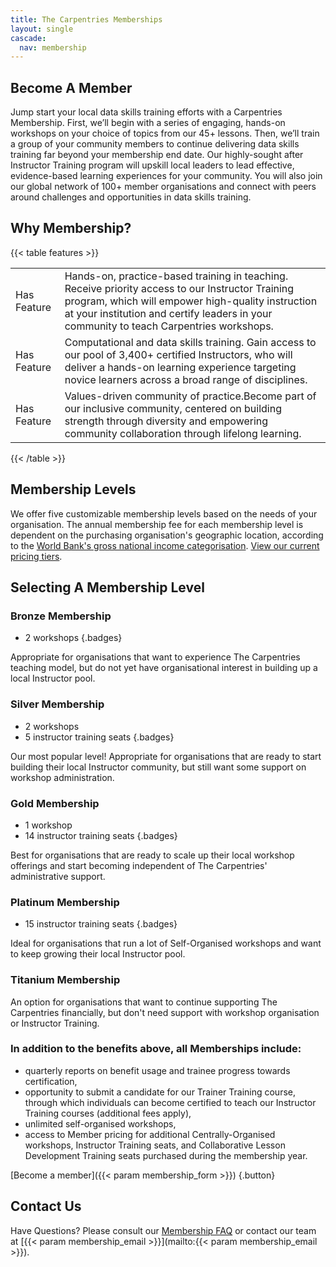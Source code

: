 ```yaml
---
title: The Carpentries Memberships
layout: single
cascade:
  nav: membership
---
```


## Become A Member

Jump start your local data skills training efforts with a Carpentries Membership. First, we’ll begin with a series of engaging, hands-on workshops on your choice of topics from our 45+ lessons. Then, we’ll train a group of your community members to continue delivering data skills training far beyond your membership end date. Our highly-sought after Instructor Training program will upskill local leaders to lead effective, evidence-based learning experiences for your community. You will also join our global network of 100+ member organisations and connect with peers around challenges and opportunities in data skills training.

## Why Membership?

{{< table features >}}
<table>
    <tr>
        <td>Has Feature</td>
        <td>Hands-on, practice-based training in teaching. Receive priority access to our Instructor Training program, which will empower high-quality instruction at your institution and certify leaders in your community to teach Carpentries workshops.</td>
    </tr>
    <tr>
        <td>Has Feature</td>
        <td>Computational and data skills training. Gain access to our pool of 3,400+ certified Instructors, who will deliver a hands-on learning experience targeting novice learners across a broad range of disciplines.</td>
    </tr>
    <tr>
        <td>Has Feature</td>
        <td>Values-driven community of practice.Become part of our inclusive community, centered on building strength through diversity and empowering community collaboration through lifelong learning.</td>
    </tr>
   </table>
{{< /table >}}

## Membership Levels

We offer five customizable membership levels based on the needs of your organisation. The annual membership fee for each membership level is dependent on the purchasing organisation's geographic location, according to the [World Bank's gross national income categorisation](https://datahelpdesk.worldbank.org/knowledgebase/articles/906519-world-bank-country-and-lending-groups). [View our current pricing tiers](/support/pricing/).

## Selecting A Membership Level

### Bronze Membership

- 2 workshops
{.badges}

Appropriate for organisations that want to experience The Carpentries teaching model, but do not yet have organisational interest in building up a local Instructor pool.

### Silver Membership

- 2 workshops
- 5 instructor training seats
{.badges} 

Our most popular level! Appropriate for organisations that are ready to start building their local Instructor community, but still want some support on workshop administration.

### Gold Membership

- 1 workshop
- 14 instructor training seats
{.badges} 

Best for organisations that are ready to scale up their local workshop offerings and start becoming independent of The Carpentries' administrative support.

### Platinum Membership

- 15 instructor training seats
{.badges}

Ideal for organisations that run a lot of Self-Organised workshops and want to keep growing their local Instructor pool.

### Titanium Membership

An option for organisations that want to continue supporting The Carpentries financially, but don't need support with workshop organisation or Instructor Training.

### In addition to the benefits above, all Memberships include:

* quarterly reports on benefit usage and trainee progress towards certification,
* opportunity to submit a candidate for our Trainer Training course, through which individuals can become certified to teach our Instructor Training courses (additional fees apply),
* unlimited self-organised workshops,
* access to Member pricing for additional Centrally-Organised workshops, Instructor Training seats, and Collaborative Lesson Development Training seats purchased during the membership year.

[Become a member]({{< param membership_form >}})
{.button} 

## Contact Us

Have Questions? Please consult our [Membership FAQ](/support/membership/membership-faq/) or contact our team at [{{< param membership_email >}}](mailto:{{< param membership_email >}}).



